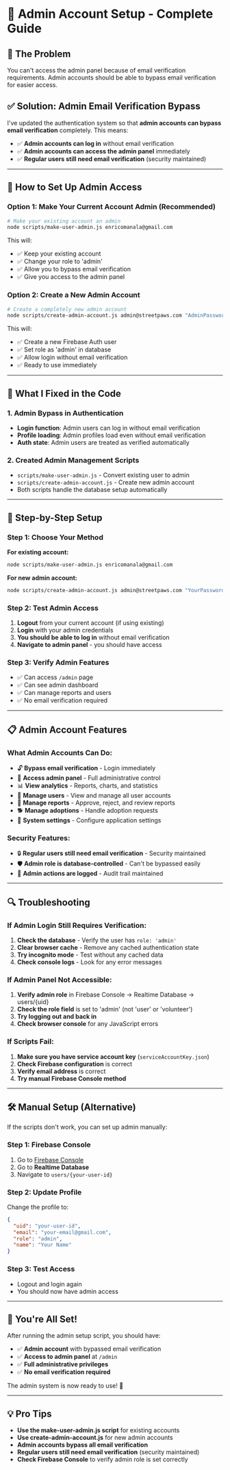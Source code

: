 # 👑 Admin Account Setup - Complete Guide

## 🎯 **The Problem**
You can't access the admin panel because of email verification requirements. Admin accounts should be able to bypass email verification for easier access.

## ✅ **Solution: Admin Email Verification Bypass**

I've updated the authentication system so that **admin accounts can bypass email verification** completely. This means:
- ✅ **Admin accounts can log in** without email verification
- ✅ **Admin accounts can access the admin panel** immediately
- ✅ **Regular users still need email verification** (security maintained)

---

## 🚀 **How to Set Up Admin Access**

### **Option 1: Make Your Current Account Admin (Recommended)**
```bash
# Make your existing account an admin
node scripts/make-user-admin.js enricomanala@gmail.com
```

This will:
- ✅ Keep your existing account
- ✅ Change your role to 'admin'
- ✅ Allow you to bypass email verification
- ✅ Give you access to the admin panel

### **Option 2: Create a New Admin Account**
```bash
# Create a completely new admin account
node scripts/create-admin-account.js admin@streetpaws.com "AdminPassword123!" "Admin User"
```

This will:
- ✅ Create a new Firebase Auth user
- ✅ Set role as 'admin' in database
- ✅ Allow login without email verification
- ✅ Ready to use immediately

---

## 🔧 **What I Fixed in the Code**

### **1. Admin Bypass in Authentication**
- **Login function**: Admin users can log in without email verification
- **Profile loading**: Admin profiles load even without email verification
- **Auth state**: Admin users are treated as verified automatically

### **2. Created Admin Management Scripts**
- `scripts/make-user-admin.js` - Convert existing user to admin
- `scripts/create-admin-account.js` - Create new admin account
- Both scripts handle the database setup automatically

---

## 🎯 **Step-by-Step Setup**

### **Step 1: Choose Your Method**
**For existing account:**
```bash
node scripts/make-user-admin.js enricomanala@gmail.com
```

**For new admin account:**
```bash
node scripts/create-admin-account.js admin@streetpaws.com "YourPassword123!" "Your Name"
```

### **Step 2: Test Admin Access**
1. **Logout** from your current account (if using existing)
2. **Login** with your admin credentials
3. **You should be able to log in** without email verification
4. **Navigate to admin panel** - you should have access

### **Step 3: Verify Admin Features**
- ✅ Can access `/admin` page
- ✅ Can see admin dashboard
- ✅ Can manage reports and users
- ✅ No email verification required

---

## 📋 **Admin Account Features**

### **What Admin Accounts Can Do:**
- 🔓 **Bypass email verification** - Login immediately
- 👑 **Access admin panel** - Full administrative control
- 📊 **View analytics** - Reports, charts, and statistics
- 👥 **Manage users** - View and manage all user accounts
- 📝 **Manage reports** - Approve, reject, and review reports
- 🐕 **Manage adoptions** - Handle adoption requests
- 🔧 **System settings** - Configure application settings

### **Security Features:**
- 🔒 **Regular users still need email verification** - Security maintained
- 🛡️ **Admin role is database-controlled** - Can't be bypassed easily
- 📝 **Admin actions are logged** - Audit trail maintained

---

## 🔍 **Troubleshooting**

### **If Admin Login Still Requires Verification:**
1. **Check the database** - Verify the user has `role: 'admin'`
2. **Clear browser cache** - Remove any cached authentication state
3. **Try incognito mode** - Test without any cached data
4. **Check console logs** - Look for any error messages

### **If Admin Panel Not Accessible:**
1. **Verify admin role** in Firebase Console → Realtime Database → users/{uid}
2. **Check the role field** is set to 'admin' (not 'user' or 'volunteer')
3. **Try logging out and back in**
4. **Check browser console** for any JavaScript errors

### **If Scripts Fail:**
1. **Make sure you have service account key** (`serviceAccountKey.json`)
2. **Check Firebase configuration** is correct
3. **Verify email address** is correct
4. **Try manual Firebase Console method**

---

## 🛠️ **Manual Setup (Alternative)**

If the scripts don't work, you can set up admin manually:

### **Step 1: Firebase Console**
1. Go to [Firebase Console](https://console.firebase.google.com)
2. Go to **Realtime Database**
3. Navigate to `users/{your-user-id}`

### **Step 2: Update Profile**
Change the profile to:
```json
{
  "uid": "your-user-id",
  "email": "your-email@gmail.com",
  "role": "admin",
  "name": "Your Name"
}
```

### **Step 3: Test Access**
- Logout and login again
- You should now have admin access

---

## 🎉 **You're All Set!**

After running the admin setup script, you should have:
- ✅ **Admin account** with bypassed email verification
- ✅ **Access to admin panel** at `/admin`
- ✅ **Full administrative privileges**
- ✅ **No email verification required**

The admin system is now ready to use! 🚀

---

## 💡 **Pro Tips**

- **Use the make-user-admin.js script** for existing accounts
- **Use create-admin-account.js** for new admin accounts
- **Admin accounts bypass all email verification**
- **Regular users still need email verification** (security maintained)
- **Check Firebase Console** to verify admin role is set correctly
